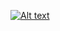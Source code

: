 [![Alt text](https://i.ibb.co/Dk3ZGm2/Screenshot-2025-01-25-at-02-29-22.png)](https://lewisjohnson.dev)

